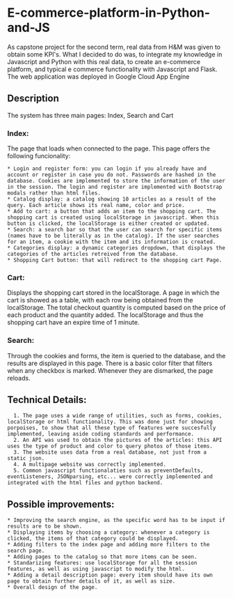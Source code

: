# E-commerce-platform-in-Python-and-JS
As capstone project for the second term, real data from H&M was given to obtain some KPI's. What I decided to do was, to integrate my knowledge in Javascript and Python with this real data, to create an e-commerce platform, and typical e commerce functionality with Javascript and Flask. The web application was deployed in Google Cloud App Engine
## Description
The system has three main pages: Index, Search and Cart
  ### Index:
  The page that loads when connected to the page. This page offers the following funcionality:
  
    * Login and register form: you can login if you already have and account or register in case you do not. Passwords are hashed in the database. Cookies are implemented to store the information of the user in the session. The login and register are implemented with Bootstrap modals rather than html files.
    * Catalog display: a catalog showing 10 articles as a result of the query. Each article shows its real name, color and price.
    * Add to cart: a button that adds an item to the shopping cart. The shopping cart is created using localStorage in javascript. When this button is clicked, the localStorage is either created or updated.
    * Search: a search bar so that the user can search for specific items (names have to be literally as in the catalog). If the user searches for an item, a cookie with the item and its information is created.
    * Categories display: a dynamic categories dropdown, that displays the categories of the articles retreived from the database.
    * Shopping Cart button: that will redirect to the shopping cart Page.
  ### Cart: 
  Displays the shopping cart stored in the localStorage.
  A page in which the cart is showed as a table, with each row being obtained from the localStorage. The total checkout quantity is computed based on the price of each product and the quantity added. The localStorage and thus the shopping cart have an expire time of 1 minute.
  ### Search: 
  Through the cookies and forms, the item is queried to the database, and the results are displayed in this page. There is a basic color filter that filters when any checkbox is marked. Whenever they are dismarked, the page reloads.

  ## Technical Details:
      1. The page uses a wide range of utilities, such as forms, cookies, localStorage or html functionality. This was done just for showing porpoises, to show that all these type of features were succesfully implemented, leaving aside coding standards and performance.
      2. An API was used to obtain the pictures of the articles: this API uses the type of product and color to query photos of those items.
      3. The website uses data from a real database, not just from a static json.
      4. A multipage website was correctly implemented.
      5. Common javascript functionalaties such as preventDefaults, eventListeners, JSONparsing, etc... were correctly implemented and integrated with the html files and python backend.
      

  ## Possible improvements:
    * Improving the search engine, as the specific word has to be input if results are to be shown.
    * Displaying items by choosing a category: whenever a category is clicked, the items of that category could be displayed.
    * Adding filters to the index page and adding more filters to the search page.
    * Adding pages to the catalog so that more items can be seen.
    * Standarizing features: use localStorage for all the session features, as well as using javascript to modify the html.
    * Adding a detail description page: every item should have its own page to obtain further details of it, as well as size.
    * Overall design of the page.
